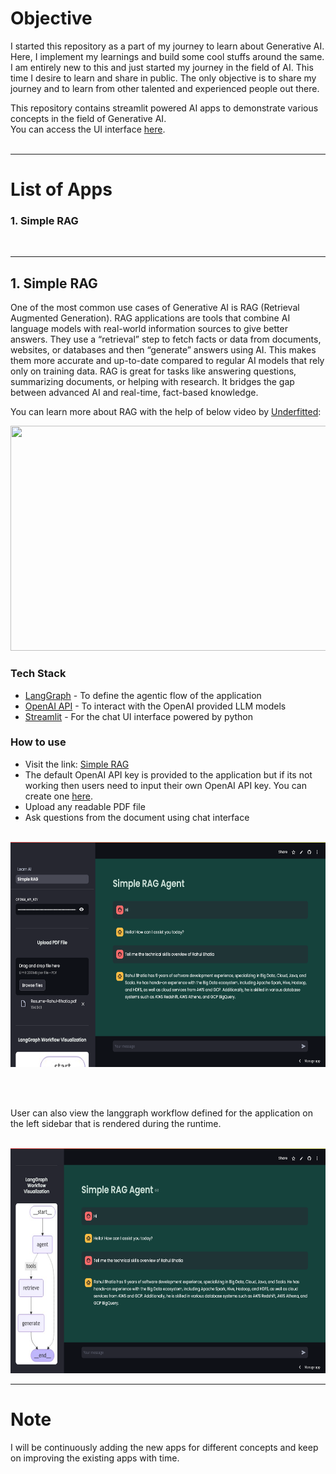 # Objective

I started this repository as a part of my journey to learn about Generative AI. 
Here, I implement my learnings and build some cool stuffs around the same.
I am entirely new to this and just started my journey in the field of AI.
This time I desire to learn and share in public.
The only objective is to share my journey and to learn from other talented and experienced people out there.

This repository contains streamlit powered AI apps to demonstrate various concepts in the field of Generative AI.<br>
You can access the UI interface [here](https://learn-ai.streamlit.app/). <br><br>

---

# List of Apps

### 1. Simple RAG
<br>

---

## 1. Simple RAG

One of the most common use cases of Generative AI is RAG (Retrieval Augmented Generation). 
RAG applications are tools that combine AI language models with real-world information sources to give better answers. 
They use a “retrieval” step to fetch facts or data from documents, websites, or databases and then “generate” answers using AI. 
This makes them more accurate and up-to-date compared to regular AI models that rely only on training data. 
RAG is great for tasks like answering questions, summarizing documents, or helping with research. 
It bridges the gap between advanced AI and real-time, fact-based knowledge.

You can learn more about RAG with the help of below video by [Underfitted](https://www.youtube.com/@underfitted):

<p>
  <a href="https://www.youtube.com/watch?v=q9MD_hU2Yd8">
    <img src="https://img.youtube.com/vi/q9MD_hU2Yd8/maxresdefault.jpg" width="640" height="360">
  </a>
</p>

### Tech Stack

* [LangGraph](https://www.langchain.com/langgraph) - To define the agentic flow of the application
* [OpenAI API](https://openai.com/api/) - To interact with the OpenAI provided LLM models
* [Streamlit](https://streamlit.io/) - For the chat UI interface powered by python

### How to use

* Visit the link: [Simple RAG](https://learn-ai.streamlit.app/Simple_RAG)
* The default OpenAI API key is provided to the application but if its not working then users need to input their own OpenAI API key. You can create one [here](https://platform.openai.com/settings/organization/api-keys).
* Upload any readable PDF file
* Ask questions from the document using chat interface

<br>

<img src="static/images/simple-rag-ui-1.png" width="640" height="360">

<br><br>

User can also view the langgraph workflow defined for the application on the left sidebar that is rendered during the runtime.

<br>

<img src="static/images/simple-rag-ui-2.png" width="640" height="360">


---

# Note

I will be continuously adding the new apps for different concepts and keep on improving the existing apps with time.
